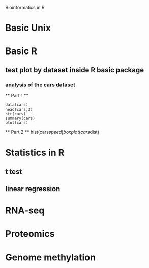 Bioinformatics in R

# Basic Unix

# Basic R
## test plot by dataset inside R basic package
### analysis of the cars dataset
** Part 1 **

```{r}
data(cars)
head(cars,3)
str(cars)
summary(cars)
plot(cars)
```
** Part 2 **
hist(cars$speed)
boxplot(cars$dist)




# Statistics in R
## t test
## linear regression

# RNA-seq


# Proteomics


# Genome methylation



